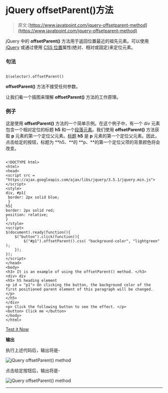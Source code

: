 # jQuery offsetParent()方法

> 原文:[https://www.javatpoint.com/jquery-offsetparent-method](https://www.javatpoint.com/jquery-offsetparent-method)

jQuery 中的 **offsetParent()** 方法用于返回位置最近的祖先元素。可以使用 [jQuery](https://www.javatpoint.com/jquery-tutorial) 或通过使用 [CSS 位置](https://www.javatpoint.com/css-position)属性(绝对、相对或固定)来定位元素。

### 句法

```

$(selector).offsetParent()

```

**offsetParent()** 方法不接受任何参数。

让我们看一个插图来理解 **offsetParent()** 方法的工作原理。

### 例子

这是使用 **offsetParent()** 方法的一个简单示例。在这个例子中，有一个 div 元素包含一个相对定位的标题 **h5** 和一个[段落元素](https://www.javatpoint.com/html-paragraph)。我们使用 **offsetParent()** 方法获取 **p** 元素的第一个定位父元素。[标题](https://www.javatpoint.com/html-heading) **h5** 是 **p** 元素的第一个定位父元素。因此，点击给定的按钮，标题为 **h5、**的 **p、**的第一个定位父项的背景颜色将会改变。

```

<!DOCTYPE html>
<html>
<head>
<script src = "https://ajax.googleapis.com/ajax/libs/jquery/3.5.1/jquery.min.js"> </script> 
<style>
div, #p1{
 border: 2px solid blue;
 }
h5{
border: 2px solid red;
position: relative;
}
</style>
<script>
$(document).ready(function(){
    $("button").click(function(){
        $("#p1").offsetParent().css( "background-color", "lightgreen" );
    });
});
</script>
</head>
<body>
<h3> It is an example of using the offsetParent() method. </h3>
<div> div
<h5> h5 heading element
<p id = "p1"> On clicking the button, the background color of the first positioned parent element of this paragraph will be changed. </p>
</h5>
</div>
<p> Click the following button to see the effect. </p>
<button> Click me </button>
</body>
</html>

```

[Test it Now](https://www.javatpoint.com/oprweb/test.jsp?filename=jquery-offsetparent-method1)

**输出**

执行上述代码后，输出将是-

![jQuery offsetParent() method](../Images/8d72ebb16f59881e9b9e96d1bf7a8331.png)

点击给定按钮后，输出将是-

![jQuery offsetParent() method](../Images/cc33eef3968bbeda321eb3f25a5f93ab.png)

* * *